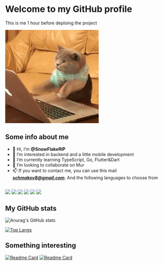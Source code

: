 # Welcome to my GitHub profile
This is me 1 hour before deploing the project

![](https://github.com/SnowFlakeRIP/dlyabobra/blob/master/2GU.gif)
## Some info about me
- 👋 Hi, I’m **@SnowFlakeRIP**
- 👀 I’m interested in backend and a little mobile development
- 🌱 I’m currently learning TypeScript, Go, Flutter&Dart
- 💞️ I’m looking to collaborate on Mur
- 📫 If you want to contact me, you can use this mail ***schmakov8@gmail.com***. And the following languages ​​to choose from 
## 
![](https://camo.githubusercontent.com/60c43d8b0424c6c2fc5080f76db747aacec85a375c39ce2835622cc03a608059/68747470733a2f2f696d672e736869656c64732e696f2f62616467652f77656273746f726d2d3134333f7374796c653d666f722d7468652d6261646765266c6f676f3d77656273746f726d266c6f676f436f6c6f723d776869746526636f6c6f723d626c61636b)
![](https://camo.githubusercontent.com/ee71fcc1aa3d059265517741dffc4161922fd744377e7a5f07c43381d0aa9aac/68747470733a2f2f696d672e736869656c64732e696f2f62616467652f747970657363726970742d2532333030374143432e7376673f7374796c653d666f722d7468652d6261646765266c6f676f3d74797065736372697074266c6f676f436f6c6f723d7768697465)
![](https://camo.githubusercontent.com/8855980a487f9e31426fbfc2cbbfdda5aa3b7f1d390e262e652e639e911b3d87/68747470733a2f2f696d672e736869656c64732e696f2f62616467652f6e6573746a732d2532334530323334452e7376673f7374796c653d666f722d7468652d6261646765266c6f676f3d6e6573746a73266c6f676f436f6c6f723d7768697465)
![](https://camo.githubusercontent.com/29e7fc6c62f61f432d3852fbfa4190ff07f397ca3bde27a8196bcd5beae3ff77/68747470733a2f2f696d672e736869656c64732e696f2f62616467652f706f7374677265732d2532333331363139322e7376673f7374796c653d666f722d7468652d6261646765266c6f676f3d706f737467726573716c266c6f676f436f6c6f723d7768697465)
![](https://camo.githubusercontent.com/a55f80b8372a9cc1cb4142bd7f9ff63cdee2884ace71c5a68a66e905e569dff8/68747470733a2f2f696d672e736869656c64732e696f2f62616467652f506f73746d616e2d4646364333373f7374796c653d666f722d7468652d6261646765266c6f676f3d706f73746d616e266c6f676f436f6c6f723d726564)
![](https://camo.githubusercontent.com/ec0d32e85caf4723d5182a75338c89f85a2c3679aed0c46c9ee9fd1c8dc2a316/68747470733a2f2f696d672e736869656c64732e696f2f62616467652f6769742d2532334630353033332e7376673f7374796c653d666f722d7468652d6261646765266c6f676f3d676974266c6f676f436f6c6f723d7768697465)
## My GitHub stats
   ![Anurag's GitHub stats](https://github-readme-stats.vercel.app/api?username=SnowFlakeRIP&show_icons=true&theme=blue-green)
   
   [![Top Langs](https://github-readme-stats.vercel.app/api/top-langs/?username=SnowFlakeRIP&theme=blue-green&layout=compact)](https://github.com/anuraghazra/github-readme-stats)
 ## Something interesting
 [![Readme Card](https://github-readme-stats.vercel.app/api/pin/?username=SnowFlakeRIP&repo=Food-market&theme=blue-green)](https://github.com/anuraghazra/github-readme-stats)
 [![Readme Card](https://github-readme-stats.vercel.app/api/pin/?username=SnowFlakeRIP&repo=CryptoSomething&theme=blue-green)](https://github.com/anuraghazra/github-readme-stats)

   







